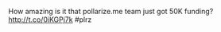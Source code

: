 How amazing is it that pollarize.me team just got 50K funding? <a href="http://t.co/0iKGPj7k">http://t.co/0iKGPj7k</a> #plrz